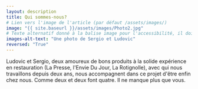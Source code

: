 ```yaml
---
layout: description
title: Qui sommes-nous?
# Lien vers l'image de l'article (par défaut /assets/images/)
image: "{{ site.baseurl }}/assets/images/Photo2.jpg"
# Texte alternatif donné à la balise image pour l'accessibilité, il doit décrire l'image succintement.
images-alt-text: "Une photo de Sergio et Ludovic"
reversed: "True"
---
```

Ludovic et Sergio, deux amoureux de bons produits à la solide expérience en restauration (La Presse, l'Envie Du Jour, La Rotignolle), avec qui nous travaillons depuis deux ans, nous accompagnent dans ce projet d'être enfin chez nous. Comme deux et deux font quatre. Il ne manque plus que vous.